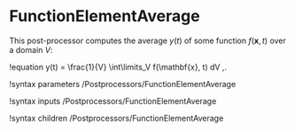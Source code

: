 # FunctionElementAverage

This post-processor computes the average $y(t)$ of some function $f(\mathbf{x}, t)$
over a domain $V$:

!equation
y(t) = \frac{1}{V} \int\limits_V f(\mathbf{x}, t) dV \,.

!syntax parameters /Postprocessors/FunctionElementAverage

!syntax inputs /Postprocessors/FunctionElementAverage

!syntax children /Postprocessors/FunctionElementAverage
